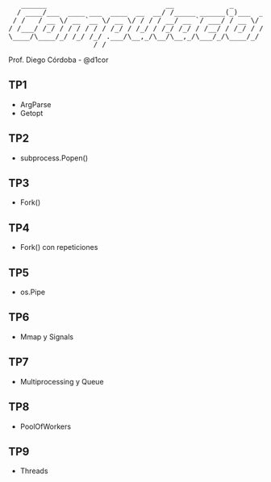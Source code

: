 <body>
<pre>
   ______                            __             _                   ________
  / ____/___  ____ ___  ____  __  __/ /_____ ______(_)___  ____        /  _/  _/
 / /   / __ \/ __ `__ \/ __ \/ / / / __/ __ `/ ___/ / __ \/ __ \______ / / / /  
/ /___/ /_/ / / / / / / /_/ / /_/ / /_/ /_/ / /__/ / /_/ / / / /_____// /_/ /   
\____/\____/_/ /_/ /_/ .___/\__,_/\__/\__,_/\___/_/\____/_/ /_/     /___/___/   
                    /_/                                                         
</pre>
</body>


Prof. Diego Córdoba - @d1cor

  ##

## TP1
  - ArgParse
  - Getopt

## TP2
  - subprocess.Popen()

## TP3
  - Fork()

## TP4
  - Fork() con repeticiones

## TP5
  - os.Pipe
  
## TP6
  - Mmap y Signals

## TP7
  - Multiprocessing y Queue

## TP8
  - PoolOfWorkers

## TP9
  - Threads
